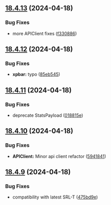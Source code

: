 ## [18.4.13](https://github.com/Torwent/WaspLib/compare/v18.4.12...v18.4.13) (2024-04-18)


### Bug Fixes

* more APIClient fixes ([f330886](https://github.com/Torwent/WaspLib/commit/f330886aea3c9a40cc1ec8282d59a3d8ac826579))



## [18.4.12](https://github.com/Torwent/WaspLib/compare/v18.4.11...v18.4.12) (2024-04-18)


### Bug Fixes

* **xpbar:** typo ([85eb545](https://github.com/Torwent/WaspLib/commit/85eb545f6a515b1ca79645d4bd9180f5734a77a1))



## [18.4.11](https://github.com/Torwent/WaspLib/compare/v18.4.10...v18.4.11) (2024-04-18)


### Bug Fixes

* deprecate StatsPayload ([018815e](https://github.com/Torwent/WaspLib/commit/018815e8f0e0579d67c0551e152c6f4c5dfe2782))



## [18.4.10](https://github.com/Torwent/WaspLib/compare/v18.4.9...v18.4.10) (2024-04-18)


### Bug Fixes

* **APIClient:** Minor api client refactor ([5941841](https://github.com/Torwent/WaspLib/commit/594184167fdfdbd3cca47387acb0a861baab4a74))



## [18.4.9](https://github.com/Torwent/WaspLib/compare/v18.4.8...v18.4.9) (2024-04-18)


### Bug Fixes

* compatibility with latest SRL-T ([475bd9e](https://github.com/Torwent/WaspLib/commit/475bd9ebfa935d536fac0e9b1e4e9266d8deb2b6))



